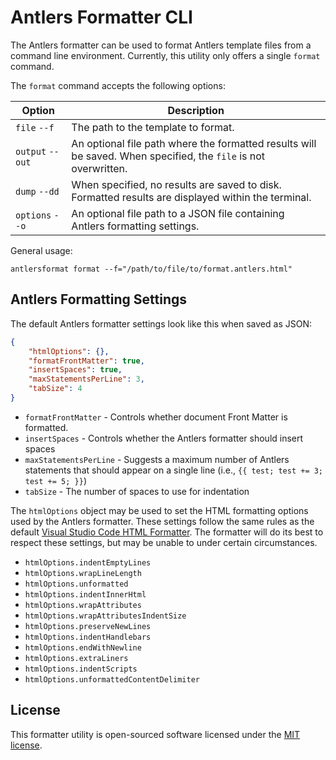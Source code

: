 # Antlers Formatter CLI

The Antlers formatter can be used to format Antlers template files from a command line environment. Currently, this utility only offers a single `format` command.

The `format` command accepts the following options:

| Option | Description |
|---|---|
| `file` `--f` | The path to the template to format. |
| `output` `--out` | An optional file path where the formatted results will be saved. When specified, the `file` is not overwritten. |
| `dump` `--dd` | When specified, no results are saved to disk. Formatted results are displayed within the terminal. |
| `options` `--o` | An optional file path to a JSON file containing Antlers formatting settings. |

General usage:

```
antlersformat format --f="/path/to/file/to/format.antlers.html"
```

## Antlers Formatting Settings

The default Antlers formatter settings look like this when saved as JSON:

```json
{
    "htmlOptions": {},
    "formatFrontMatter": true,
    "insertSpaces": true,
    "maxStatementsPerLine": 3,
    "tabSize": 4
}
```

* `formatFrontMatter` - Controls whether document Front Matter is formatted.
* `insertSpaces` - Controls whether the Antlers formatter should insert spaces
* `maxStatementsPerLine` - Suggests a maximum number of Antlers statements that should appear on a single line (i.e., `{{ test; test += 3; test += 5; }}`)
* `tabSize` - The number of spaces to use for indentation

The `htmlOptions` object may be used to set the HTML formatting options used by the Antlers formatter. These settings follow the same rules as the default [Visual Studio Code HTML Formatter](https://code.visualstudio.com/docs/languages/html#_formatting). The formatter will do its best to respect these settings, but may be unable to under certain circumstances.

* `htmlOptions.indentEmptyLines`
* `htmlOptions.wrapLineLength`
* `htmlOptions.unformatted`
* `htmlOptions.indentInnerHtml`
* `htmlOptions.wrapAttributes`
* `htmlOptions.wrapAttributesIndentSize`
* `htmlOptions.preserveNewLines`
* `htmlOptions.indentHandlebars`
* `htmlOptions.endWithNewline`
* `htmlOptions.extraLiners`
* `htmlOptions.indentScripts`
* `htmlOptions.unformattedContentDelimiter`

## License

This formatter utility is open-sourced software licensed under the [MIT license](https://opensource.org/licenses/MIT).
